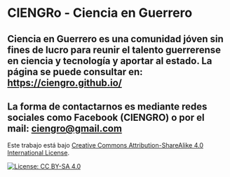 # CIENGRo - Ciencia en Guerrero

## Ciencia en Guerrero es una comunidad jóven sin fines de lucro para reunir el talento guerrerense en ciencia y tecnología y aportar al estado. La página se puede consultar en: https://ciengro.github.io/

## La forma de contactarnos es mediante redes sociales como Facebook (CIENGRO) o por el mail: ciengro@gmail.com


Este trabajo está bajo [Creative Commons Attribution-ShareAlike 4.0 International License](https://creativecommons.org/licenses/by-sa/4.0/).

[![License: CC BY-SA 4.0](https://licensebuttons.net/l/by-sa/4.0/80x15.png)](https://creativecommons.org/licenses/by-sa/4.0/)

